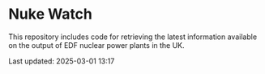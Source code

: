 # Nuke Watch

This repository includes code for retrieving the latest information available on the output of EDF nuclear power plants in the UK.

Last updated: 2025-03-01 13:17